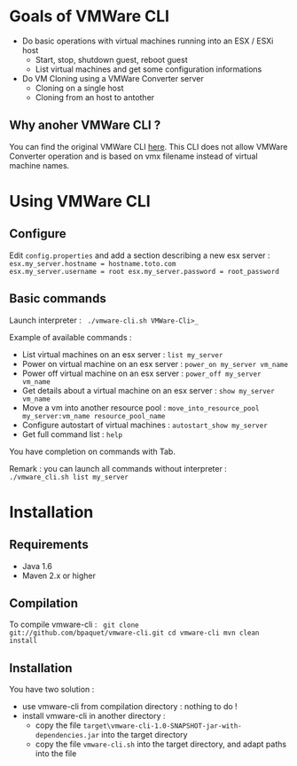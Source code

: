 # Goals of VMWare CLI

* Do basic operations with virtual machines running into an ESX / ESXi host
    * Start, stop, shutdown guest, reboot guest
    * List virtual machines and get some configuration informations
* Do VM Cloning using a VMWare Converter server
    * Cloning on a single host
    * Cloning from an host to antother

## Why anoher VMWare CLI ?

You can find the original VMWare CLI [here](http://downloads.vmware.com/fr/d/details/vcli40/ZCV0YmRkJSpiKipA).
This CLI does not allow VMWare Converter operation and is based on vmx filename instead of virtual machine names.

# Using VMWare CLI

## Configure

Edit `config.properties` and add a section describing a new esx server :
<code>
	esx.my_server.hostname = hostname.toto.com
	esx.my_server.username = root
	esx.my_server.password = root_password
</code>

## Basic commands

Launch interpreter :
<code>
	./vmware-cli.sh
	VMWare-Cli>_
</code>

Example of available commands :

* List virtual machines on an esx server : `list my_server`
* Power on virtual machine on an esx server : `power_on my_server vm_name`
* Power off virtual machine on an esx server : `power_off my_server vm_name`
* Get details about a virtual machine on an esx server : `show my_server vm_name`
* Move a vm into another resource pool : `move_into_resource_pool my_server:vm_name resource_pool_name`
* Configure autostart of virtual machines : `autostart_show my_server`
* Get full command list : `help`

You have completion on commands with Tab.

Remark : you can launch all commands without interpreter :
<code>
	./vmware_cli.sh list my_server
</code>

# Installation

## Requirements

* Java 1.6
* Maven 2.x or higher

## Compilation

To compile vmware-cli :
<code>
	git clone git://github.com/bpaquet/vmware-cli.git
	cd vmware-cli
	mvn clean install
</code>

## Installation

You have two solution :

* use vmware-cli from compilation directory : nothing to do !
* install vmware-cli in another directory :
    * copy the file `target\vmware-cli-1.0-SNAPSHOT-jar-with-dependencies.jar` into the target directory
    * copy the file `vmware-cli.sh` into the target directory, and adapt paths into the file


	

